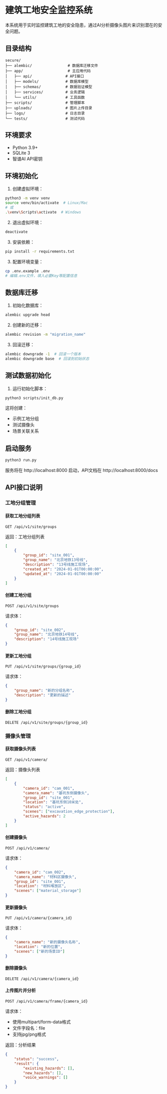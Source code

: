 # 建筑工地安全监控系统

本系统用于实时监控建筑工地的安全隐患，通过AI分析摄像头图片来识别潜在的安全问题。

## 目录结构

```
secure/
├── alembic/                # 数据库迁移文件
├── app/                    # 主应用代码
│   ├── api/               # API接口
│   ├── models/            # 数据库模型
│   ├── schemas/           # 数据验证模型
│   ├── services/          # 业务逻辑
│   └── utils/             # 工具函数
├── scripts/               # 管理脚本
├── uploads/               # 图片上传目录
├── logs/                  # 日志目录
└── tests/                 # 测试代码
```

## 环境要求

- Python 3.9+
- SQLite 3
- 智谱AI API密钥

## 环境初始化

1. 创建虚拟环境：
```bash
python3 -m venv venv
source venv/bin/activate  # Linux/Mac
# 或
.\venv\Scripts\activate  # Windows
```

2. 退出虚拟环境：
```bash
deactivate
```

3. 安装依赖：
```bash
pip install -r requirements.txt
```

3. 配置环境变量：
```bash
cp .env.example .env
# 编辑.env文件，填入必要Key等配置信息
```

## 数据库迁移

1. 初始化数据库：
```bash
alembic upgrade head
```

2. 创建新的迁移：
```bash
alembic revision -m "migration_name"
```

3. 回滚迁移：
```bash
alembic downgrade -1  # 回滚一个版本
alembic downgrade base  # 回滚到初始状态
```

## 测试数据初始化

1. 运行初始化脚本：
```bash
python3 scripts/init_db.py
```

这将创建：
- 示例工地分组
- 测试摄像头
- 场景关联关系

## 启动服务

```bash
python3 run.py
```

服务将在 http://localhost:8000 启动，API文档在 http://localhost:8000/docs

## API接口说明

### 工地分组管理

#### 获取工地分组列表
```http
GET /api/v1/site/groups
```

返回：工地分组列表
```json
[
    {
        "group_id": "site_001",
        "group_name": "北京地铁13号线",
        "description": "13号线施工现场",
        "created_at": "2024-01-01T00:00:00",
        "updated_at": "2024-01-01T00:00:00"
    }
]
```

#### 创建工地分组
```http
POST /api/v1/site/groups
```

请求体：
```json
{
    "group_id": "site_002",
    "group_name": "北京地铁14号线",
    "description": "14号线施工现场"
}
```

#### 更新工地分组
```http
PUT /api/v1/site/groups/{group_id}
```

请求体：
```json
{
    "group_name": "新的分组名称",
    "description": "更新的描述"
}
```

#### 删除工地分组
```http
DELETE /api/v1/site/groups/{group_id}
```

### 摄像头管理

#### 获取摄像头列表
```http
GET /api/v1/camera/
```

返回：摄像头列表
```json
[
    {
        "camera_id": "cam_001",
        "camera_name": "基坑东侧摄像头",
        "group_id": "site_001",
        "location": "基坑东侧10米处",
        "status": "active",
        "scenes": ["excavation_edge_protection"],
        "active_hazards": 2
    }
]
```

#### 创建摄像头
```http
POST /api/v1/camera/
```

请求体：
```json
{
    "camera_id": "cam_002",
    "camera_name": "材料区摄像头",
    "group_id": "site_001",
    "location": "材料堆放区",
    "scenes": ["material_storage"]
}
```

#### 更新摄像头
```http
PUT /api/v1/camera/{camera_id}
```

请求体：
```json
{
    "camera_name": "新的摄像头名称",
    "location": "新的位置",
    "scenes": ["新的场景ID"]
}
```

#### 删除摄像头
```http
DELETE /api/v1/camera/{camera_id}
```

#### 上传图片并分析
```http
POST /api/v1/camera/frame/{camera_id}
```

请求体：
- 使用multipart/form-data格式
- 文件字段名：file
- 支持jpg/png格式

返回：分析结果
```json
{
    "status": "success",
    "result": {
        "existing_hazards": [],
        "new_hazards": [],
        "voice_warnings": []
    }
}
```
